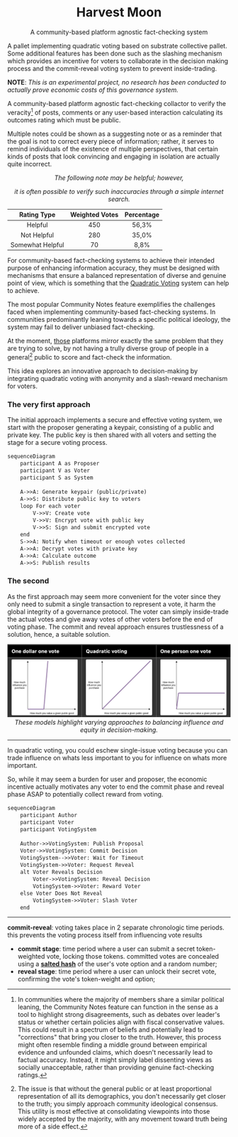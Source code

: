 <div align="center">

# Harvest Moon

A community-based platform agnostic fact-checking system

</div>

A pallet implementing quadratic voting based on substrate collective pallet. Some additional features has been done such as the slashing mechanism which provides an incentive for voters to collaborate in the decision making process and the commit-reveal voting system to prevent inside-trading.

<!-- Heads up to [pallet/voting](https://github.com/falcucci/harvest-moon/blob/main/pallets/voting) to see [tests](https://github.com/falcucci/harvest-moon/blob/main/pallets/voting/src/tests.rs) and implementation. -->

**NOTE**: _This is an experimental project, no research has been conducted to actually prove economic costs of this governance system._

A community-based platform agnostic fact-checking collactor to verify the veracity[^1] of posts, comments or any user-based interaction calculating its outcomes rating which must be public.

Multiple notes could be shown as a suggesting note or as a reminder that the goal is not to correct every piece of information; rather, it serves to remind individuals of the existence of multiple perspectives, that certain kinds of posts that look convincing and engaging in isolation are actually quite incorrect.

<div align="center">

<em>The following note may be helpful; however,

it is often possible to verify such inaccuracies through a simple internet search.</em>

|   Rating Type    | Weighted Votes | Percentage |
| :--------------: | :------------: | :--------: |
|     Helpful      |      450       |   56,3%    |
|   Not Helpful    |      280       |   35,0%    |
| Somewhat Helpful |       70       |    8,8%    |

</div>

For community-based fact-checking systems to achieve their intended purpose of enhancing information accuracy, they must be designed with mechanisms that ensure a balanced representation of diverse and genuine point of view, which is something that the [Quadratic Voting](https://papers.ssrn.com/sol3/papers.cfm?abstract_id=2003531) system can help to achieve.

The most popular Community Notes feature exemplifies the challenges faced when implementing community-based fact-checking systems. In communities predominantly leaning towards a specific political ideology, the system may fail to deliver unbiased fact-checking.

At the moment, [those](https://github.com/twitter/communitynotes/blob/main/documentation/about/challenges.md?plain=1#L20) platforms mirror exactly the same problem that they are trying to solve, by not having a trully diverse group of people in a general[^2] public to score and fact-check the information.

This idea explores an innovative approach to decision-making by integrating quadratic voting with anonymity and a slash-reward mechanism for voters.

### The very first approach

The initial approach implements a secure and effective voting system, we start with the proposer generating a keypair, consisting of a public and private key. The public key is then shared with all voters and setting the stage for a secure voting process.

```mermaid
sequenceDiagram
    participant A as Proposer
    participant V as Voter
    participant S as System

    A->>A: Generate keypair (public/private)
    A->>S: Distribute public key to voters
    loop For each voter
        V->>V: Create vote
        V->>V: Encrypt vote with public key
        V->>S: Sign and submit encrypted vote
    end
    S->>A: Notify when timeout or enough votes collected
    A->>A: Decrypt votes with private key
    A->>A: Calculate outcome
    A->>S: Publish results
```

### The second

As the first approach may seem more convenient for the voter since they only need to submit a single transaction to represent a vote, it harm the global integrity of a governance protocol. The voter can simply inside-trade the actual votes and give away votes of other voters before the end of voting phase. The commit and reveal approach ensures trustlessness of a solution, hence, a suitable solution.

<div align="center">
    <img src="./assets/quadratic.png" alt="Quadratic voting">
    <em>These models highlight varying approaches to balancing influence and equity in decision-making.</em>
</div>

---

In quadratic voting, you could eschew single-issue voting because you can trade influence on whats less important to you for influence on whats more important.

So, while it may seem a burden for user and proposer, the economic incentive actually motivates any voter to end the commit phase and reveal phase ASAP to potentially collect reward from voting.

```
sequenceDiagram
    participant Author
    participant Voter
    participant VotingSystem

    Author->>VotingSystem: Publish Proposal
    Voter->>VotingSystem: Commit Decision
    VotingSystem-->>Voter: Wait for Timeout
    VotingSystem->>Voter: Request Reveal
    alt Voter Reveals Decision
        Voter->>VotingSystem: Reveal Decision
        VotingSystem->>Voter: Reward Voter
    else Voter Does Not Reveal
        VotingSystem->>Voter: Slash Voter
    end
```

---

**commit-reveal**: voting takes place in 2 separate chronologic time periods. this prevents the voting process itself from influencing vote results

- **commit stage**: time period where a user can submit a secret token-weighted vote, locking those tokens. committed votes are concealed using a [**salted hash**](https://en.wikipedia.org/wiki/Salt_%28cryptography%29) of the user's vote option and a random number;
- **reveal stage**: time period where a user can unlock their secret vote, confirming the vote's token-weight and option;

[^1]: In communities where the majority of members share a similar political leaning, the Community Notes feature can function in the sense as a tool to highlight strong disagreements, such as debates over leader's status or whether certain policies align with fiscal conservative values. This could result in a spectrum of beliefs and potentially lead to "corrections" that bring you closer to the truth. However, this process might often resemble finding a middle ground between empirical evidence and unfounded claims, which doesn't necessarily lead to factual accuracy. Instead, it might simply label dissenting views as socially unacceptable, rather than providing genuine fact-checking ratings.
[^2]: The issue is that without the general public or at least proportional representation of all its demographics, you don't necessarily get closer to the truth; you simply approach community ideological consensus. This utility is most effective at consolidating viewpoints into those widely accepted by the majority, with any movement toward truth being more of a side effect.
